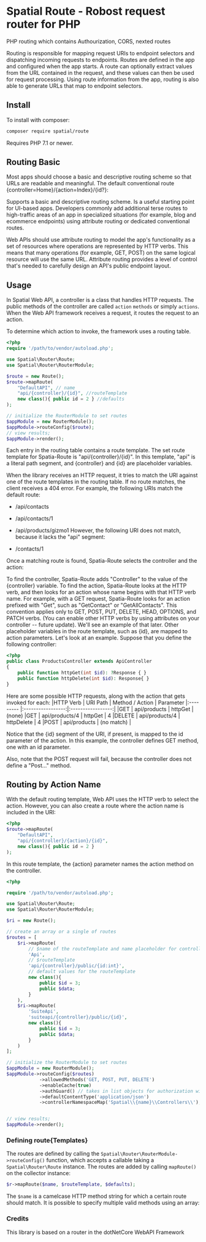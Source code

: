 # Spatial Route - Robost request router for PHP

PHP routing which contains Authourization, CORS, nexted routes

Routing is responsible for mapping request URIs to endpoint selectors and dispatching incoming requests to endpoints. Routes are defined in the app and configured when the app starts. A route can optionally extract values from the URL contained in the request, and these values can then be used for request processing. Using route information from the app, routing is also able to generate URLs that map to endpoint selectors.

## Install

To install with composer:

```sh
composer require spatial/route
```

Requires PHP 7.1 or newer.

## Routing Basic

Most apps should choose a basic and descriptive routing scheme so that URLs are readable and meaningful. The default conventional route {controller=Home}/{action=Index}/{id?}:

Supports a basic and descriptive routing scheme.
Is a useful starting point for UI-based apps.
Developers commonly add additional terse routes to high-traffic areas of an app in specialized situations (for example, blog and ecommerce endpoints) using attribute routing or dedicated conventional routes.

Web APIs should use attribute routing to model the app's functionality as a set of resources where operations are represented by HTTP verbs. This means that many operations (for example, GET, POST) on the same logical resource will use the same URL. Attribute routing provides a level of control that's needed to carefully design an API's public endpoint layout.

## Usage

In Spatial Web API, a controller is a class that handles HTTP requests. The public methods of the controller are called `action` `methods` or simply `actions`. When the Web API framework receives a request, it routes the request to an action.

To determine which action to invoke, the framework uses a routing table.

```php
<?php
require '/path/to/vendor/autoload.php';

use Spatial\Router\Route;
use Spatial\Router\RouterModule;

$route = new Route();
$route->mapRoute(
    "DefaultAPI", // name
    "api/{controller}/{id}", //routeTemplate
    new class(){ public id = 2 } //defaults
);

// initialize the RouterModule to set routes
$appModule = new RouterModule();
$appModule->routeConfig($route);
// view results;
$appModule->render();
```

Each entry in the routing table contains a route template. The set route template for Spatia-Route is "api/{controller}/{id}". In this template, "api" is a literal path segment, and {controller} and {id} are placeholder variables.

When the library receives an HTTP request, it tries to match the URI against one of the route templates in the routing table. If no route matches, the client receives a 404 error. For example, the following URIs match the default route:

- /api/contacts
- /api/contacts/1
- /api/products/gizmo1
  However, the following URI does not match, because it lacks the "api" segment:

- /contacts/1

Once a matching route is found, Spatia-Route selects the controller and the action:

To find the controller, Spatia-Route adds "Controller" to the value of the {controller} variable.
To find the action, Spatia-Route looks at the HTTP verb, and then looks for an action whose name begins with that HTTP verb name. For example, with a GET request, Spatia-Route looks for an action prefixed with "Get", such as "GetContact" or "GetAllContacts". This convention applies only to GET, POST, PUT, DELETE, HEAD, OPTIONS, and PATCH verbs. (You can enable other HTTP verbs by using attributes on your controller -- future update). We'll see an example of that later.
Other placeholder variables in the route template, such as {id}, are mapped to action parameters.
Let's look at an example. Suppose that you define the following controller:

```php
<?php
public class ProductsController extends ApiController
{
    public function httpGet(int $id): ?Response { }
    public function httpDelete(int $id): Response{ }
}
```

Here are some possible HTTP requests, along with the action that gets invoked for each:
|HTTP Verb  | URI Path	        | Method / Action   | Parameter
|:--------- |:-----------------:|:-----------------:|
|GET	    | api/products	    | httpGet	        | (none)
|GET    	| api/products/4	| httpGet	        | 4
|DELETE	    | api/products/4	| httpDelete	    | 4
|POST	    | api/products	    | (no match)	    | 

Notice that the {id} segment of the URI, if present, is mapped to the id parameter of the action. In this example, the controller defines GET method, one with an id parameter.

Also, note that the POST request will fail, because the controller does not define a "Post..." method.

## Routing by Action Name

With the default routing template, Web API uses the HTTP verb to select the action. However, you can also create a route where the action name is included in the URI:

```php
<?php
$route->mapRoute(
    "DefaultAPI", 
    "api/{controller}/{action}/{id}",
    new class(){ public id = 2 }
);
```
In this route template, the {action} parameter names the action method on the controller.


```php
<?php

require '/path/to/vendor/autoload.php';

use Spatial\Router\Route;
use Spatial\Router\RouterModule;

$ri = new Route();

// create an array or a single of routes
$routes = [
    $ri->mapRoute(
        // $name of the routeTemplate and name placeholder for controller namespace
        'Api',
        // $routeTemplate
        'api/{controller}/public/{id:int}',
        // default values for the routeTemplate
        new class(){
            public $id = 3;
            public $data;
        }
    ),
    $ri->mapRoute(
        'SuiteApi',
        'suiteapi/{controller}/public/{id}',
        new class(){
            public $id = 3;
            public $data;
        }
    )
];

// initialize the RouterModule to set routes
$appModule = new RouterModule();
$appModule->routeConfig($routes)
            ->allowedMethods('GET, POST, PUT, DELETE')
            ->enableCache(true)
            ->authGuard() // takes in list objects for authorization with interface CanActivate
            ->defaultContentType('application/json')
            ->controllerNamespaceMap('Spatial\\{name}\\Controllers\\'); // {name} refers to the route name


// view results;
$appModule->render();
```

### Defining route{Templates}

The routes are defined by calling the `Spatial\Router\RouterModule->routeConfig()` function, which accepts
a callable taking a `Spatial\Router\Route` instance. The routes are added by calling
`mapRoute()` on the collector instance:

```php
$r->mapRoute($name, $routeTemplate, $defaults);
```

The `$name` is a camelcase HTTP method string for which a certain route should match. It
is possible to specify multiple valid methods using an array:


### Credits

This library is based on a router in the dotNetCore WebAPI Framework
